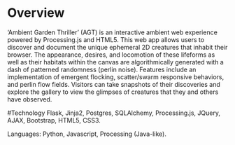# Overview

‘Ambient Garden Thriller’ (AGT) is an interactive ambient web experience powered by Processing.js and HTML5. This web app allows users to discover and document the unique ephemeral 2D creatures that inhabit their browser. The appearance, desires, and locomotion of these lifeforms as well as their habitats within the canvas are algorithmically generated with a dash of patterned randomness (perlin noise). Features include an implementation of emergent flocking, scatter/swarm responsive behaviors, and perlin flow fields. Visitors can take snapshots of their discoveries and explore the gallery to view the glimpses of creatures that they and others have observed.

#Technology
Flask, Jinja2, Postgres, SQLAlchemy, Processing.js, JQuery, AJAX, Bootstrap, HTML5, CSS3. 

Languages: Python, Javascript, Processing (Java-like). 

